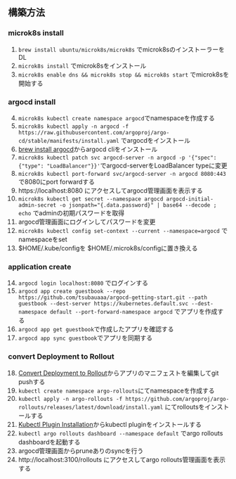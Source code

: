 ## 構築方法

### microk8s install
1. `brew install ubuntu/microk8s/microk8s` でmicrok8sのインストーラーをDL
2. `microk8s install` でmicrok8sをインストール
3. `microk8s enable dns && microk8s stop && microk8s start` でmicrok8sを開始する

### argocd install
4. `microk8s kubectl create namespace argocd`でnamespaceを作成する
5. `microk8s kubectl apply -n argocd -f https://raw.githubusercontent.com/argoproj/argo-cd/stable/manifests/install.yaml` でargocdをインストール
6. [brew install argocd](https://kostis-argo-cd.readthedocs.io/en/refresh-docs/getting_started/install_cli/#install-on-macos-darwin)からargocd cliをインストール
7. `microk8s kubectl patch svc argocd-server -n argocd -p '{"spec": {"type": "LoadBalancer"}}'`でargocd-serverをLoadBalancer typeに変更
8. `microk8s kubectl port-forward svc/argocd-server -n argocd 8080:443` で8080にport forwardする
9. https://localhost:8080 にアクセスしてargocd管理画面を表示する
10. `microk8s kubectl get secret --namespace argocd argocd-initial-admin-secret -o jsonpath="{.data.password}" | base64 --decode ; echo` でadminの初期パスワードを取得
11. argocd管理画面にログインしてパスワードを変更
12. `microk8s kubectl config set-context --current --namespace=argocd` でnamespaceをset
13. $HOME/.kube/configを $HOME/.microk8s/configに置き換える

### application create
14. `argocd login localhost:8080` でログインする
15. `argocd app create guestbook --repo https://github.com/tsubauaaa/argocd-getting-start.git --path guestbook --dest-server https://kubernetes.default.svc --dest-namespace default --port-forward-namespace argocd` でアプリを作成する
16. `argocd app get guestbook`で作成したアプリを確認する
17. `argocd app sync guestbook`でアプリを同期する

### convert Deployment to Rollout
18. [Convert Deployment to Rollout](https://argoproj.github.io/argo-rollouts/migrating/#convert-deployment-to-rollout)からアプリのマニフェストを編集してgit pushする
19. `kubectl create namespace argo-rollouts`にてnamespaceを作成する
20. `kubectl apply -n argo-rollouts -f https://github.com/argoproj/argo-rollouts/releases/latest/download/install.yaml` にてrolloutsをインストールする
21. [Kubectl Plugin Installation](https://argoproj.github.io/argo-rollouts/installation/#kubectl-plugin-installation)からkubectl pluginをインストールする
22. `kubectl argo rollouts dashboard --namespace default` でargo rollouts dashboardを起動する
23. argocd管理画面からpruneありのsyncを行う
24. http://localhost:3100/rollouts にアクセスしてargo rollouts管理画面を表示する

